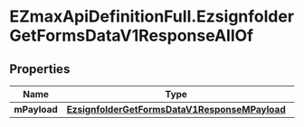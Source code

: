 # EZmaxApiDefinitionFull.EzsignfolderGetFormsDataV1ResponseAllOf

## Properties

Name | Type | Description | Notes
------------ | ------------- | ------------- | -------------
**mPayload** | [**EzsignfolderGetFormsDataV1ResponseMPayload**](EzsignfolderGetFormsDataV1ResponseMPayload.md) |  | 


